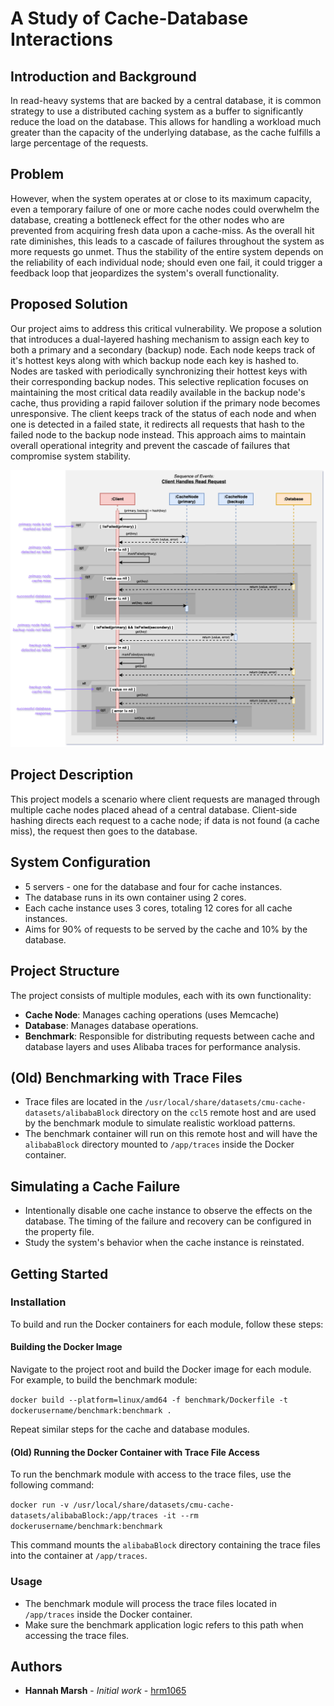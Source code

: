 # A Study of Cache-Database Interactions

## Introduction and Background

In read-heavy systems that are backed by a central database, it is common strategy to use a distributed caching system as a buffer to significantly reduce the load on the database. This allows for handling a workload much greater than the capacity of the underlying database, as the cache fulfills a large percentage of the requests. 

## Problem

However, when the system operates at or close to its maximum capacity, even a temporary failure of one or more cache nodes could overwhelm the database, creating a bottleneck effect for the other nodes who are prevented from acquiring fresh data upon a cache-miss. As the overall hit rate diminishes, this leads to a cascade of failures throughout the system as more requests go unmet. Thus the stability of the entire system depends on the reliability of each individual node; should even one fail, it could trigger a feedback loop that jeopardizes the system's overall functionality.

## Proposed Solution

Our project aims to address this critical vulnerability. We propose a solution that introduces a dual-layered hashing mechanism to assign each key to both a primary and a secondary (backup) node. Each node keeps track of it's hottest keys along with which backup node each key is hashed to. Nodes are tasked with periodically synchronizing their hottest keys with their corresponding backup nodes. This selective replication focuses on maintaining the most critical data readily available in the backup node's cache, thus providing a rapid failover solution if the primary node becomes unresponsive. The client keeps track of the status of each node and when one is detected in a failed state, it redirects all requests that hash to the failed node to the backup node instead. This approach aims to maintain overall operational integrity and prevent the cascade of failures that compromise system stability.

![](img/cache_database.drawio.png)

## Project Description

This project models a scenario where client requests are managed through multiple cache nodes placed ahead of a central database. Client-side hashing directs each request to a cache node; if data is not found (a cache miss), the request then goes to the database. 




## System Configuration
- 5 servers - one for the database and four for cache instances.
- The database runs in its own container using 2 cores.
- Each cache instance uses 3 cores, totaling 12 cores for all cache instances.
- Aims for 90% of requests to be served by the cache and 10% by the database.

## Project Structure

The project consists of multiple modules, each with its own functionality:

- **Cache Node**: Manages caching operations (uses Memcache)
- **Database**: Manages database operations.
- **Benchmark**: Responsible for distributing requests between cache and database layers and uses Alibaba traces for performance analysis.

## (Old) Benchmarking with Trace Files
- Trace files are located in the `/usr/local/share/datasets/cmu-cache-datasets/alibabaBlock` directory on the `ccl5` remote host and are used by the benchmark module to simulate realistic workload patterns.
- The benchmark container will run on this remote host and will have the `alibabaBlock` directory mounted to `/app/traces` inside the Docker container.


## Simulating a Cache Failure
- Intentionally disable one cache instance to observe the effects on the database. The timing of the failure and recovery can be configured in the property file.
- Study the system's behavior when the cache instance is reinstated.

## Getting Started

### Installation

To build and run the Docker containers for each module, follow these steps:

#### Building the Docker Image

Navigate to the project root and build the Docker image for each module. For example, to build the benchmark module:

`docker build --platform=linux/amd64 -f benchmark/Dockerfile -t dockerusername/benchmark:benchmark .`

Repeat similar steps for the cache and database modules.


#### (Old) Running the Docker Container with Trace File Access

To run the benchmark module with access to the trace files, use the following command:

`docker run -v /usr/local/share/datasets/cmu-cache-datasets/alibabaBlock:/app/traces -it --rm dockerusername/benchmark:benchmark`

This command mounts the `alibabaBlock` directory containing the trace files into the container at `/app/traces`.

### Usage

- The benchmark module will process the trace files located in `/app/traces` inside the Docker container.
- Make sure the benchmark application logic refers to this path when accessing the trace files.

## Authors

- **Hannah Marsh** - _Initial work_ - [hrm1065](https://gitlab.cs.unh.edu/hrm1065)
